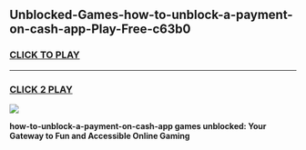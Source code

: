 
## Unblocked-Games-how-to-unblock-a-payment-on-cash-app-Play-Free-c63b0
<h3>
<a href="https://premium76.site?title=how-to-unblock-a-payment-on-cash-app&ref=21A">CLICK TO PLAY</a></h3>
<hr>

<h3>
<a href="https://premium76.site?title=how-to-unblock-a-payment-on-cash-app&ref=21A">CLICK 2 PLAY</a>
  
</h3>

<a href="https://premium76.site?title=how-to-unblock-a-payment-on-cash-app&ref=21A"><img src="https://clearcache.store/games.png"></a>


**how-to-unblock-a-payment-on-cash-app games unblocked: Your Gateway to Fun and Accessible Online Gaming**
